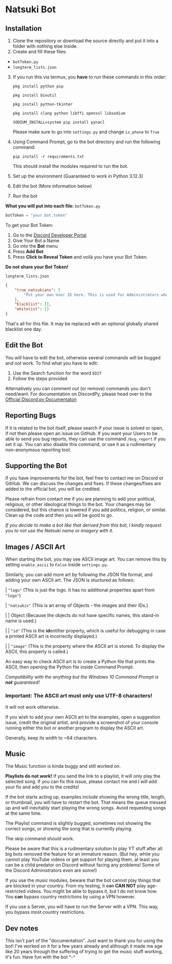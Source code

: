 # Natsuki Bot

## Installation

1. Clone the repository or download the source directly and put it into a folder with nothing else inside.
2. Create and fill these files:
- `botToken.py`
- `longterm_lists.json`
3. If you run this via termux, you **have** to run these commands in this order:
    
    `pkg install python pip`

    `pkg install binutil`

    `pkg install python-tkinter`

    `pkg install clang python libffi openssl libsodium`

    `SODIUM_INSTALL=system pip install pynacl`

    Please make sure to go into `settings.py` and change `is_phone` to `True`

4. Using Command Prompt, go to the bot directory and run the following command:
	
    `pip install -r requirements.txt`
	
    This should install the modules required to run the bot.

5. Set up the environment (Guaranteed to work in Python 3.12.3)
6. Edit the bot (More information below)
7. Run the bot

**What you will put into each file:**
`botToken.py`
```py
botToken = "your.bot.token"
```
To get your Bot Token:
1. Go to the [Discord Developer Portal](https://discordapp.com/developers/applications/)
2. Give Your Bot a Name
3. Go into the **Bot** menu
4. Press **Add Bot**
5. Press **Click to Reveal Token** and voilà you have your Bot Token.

**Do not share your Bot Token!**  

`longterm_lists.json`
```json
{
    "true_natsukians": [
        "Put your own User ID here. This is used for Administrators who can use commands like adding and removing people from the blacklist.",
    ],
    "blacklist": [],
    "whitelist": []
}
```

That's all for this file. It may be replaced with an optional globally shared blacklist one day.

## Edit the Bot

You will have to edit the bot, otherwise several commands will be bugged and not work. To find what you have to edit:
1. Use the Search function for the word `EDIT`
2. Follow the steps provided

Alternatively you can comment out (or remove) commands you don't need/want. For documentation on DiscordPy, please head over to the [Official Discord.py Documentaton](https://discordpy.readthedocs.io/en/stable/api.html)

## Reporting Bugs

If it is related to the bot itself, please search if your issue is solved or open, if not then please open an issue on GitHub.
If you want your Users to be able to send you bug reports, they can use the command `/bug_report` if you set it up. You can also disable this command, or use it as a rudimentary non-anonymous reporting tool.

## Supporting the Bot

If you have improvements for the bot, feel free to contact me on Discord or GitHub. We can discuss the changes and fixes. If these changes/fixes are added to the official bot, you will be credited.

Please refrain from contact me if you are planning to add your political, religious, or other ideological things to the bot. Your changes may be considered, but this chance is lowered if you add politics, religion, or similar. Clean up the code and then you will be good to go.

*If you decide to make a bot like that derived from this bot, I kindly request you to not use the Natsuki name or imagery with it.*

## Images / ASCII Art

When starting the bot, you may see ASCII image art. You can remove this by setting `enable_ascii` to `False` inside `settings.py`.

Similarly, you can add more art by following the JSON file format, and adding your own ASCII art. The JSON is stuctured as follows:

| `"logo"` (This is just the logo. It has no additional properties apart from `"logo"`)

| `"natsukis"` (This is an array of Objects - the images and their IDs.)

| | Object (Because the objects do not have specific names, this stand-in name is used.)

| | `"id"` (This is the **id**entifier property, which is useful for debugging in case a printed ASCII art is incorrectly displayed.)

| | `"image"` (This is the property where the ASCII art is stored. To display the ASCII, this property is called.)

An easy way to check ASCII art is to create a Python file that prints the ASCII, then opening the Python file inside Command Prompt.

*Compatibility with the anything but the Windows 10 Command Prompt is **not** guaranteed!*

### Important: The ASCII art must **only** use UTF-8 characters!
It will not work otherwise.

If you wish to add your own ASCII art to the examples, open a suggestion issue, credit the original artist, and provide a screenshot of your console running either the bot or another program to display the ASCII art.

Generally, keep its width to ~64 characters.

## Music

The Music function is kinda buggy and still worked on.

**Playlists do not work!** If you send the link to a playlist, it will only play the selected song. If you can fix this issue, please contact me and I will add your fix and add you to the credits!

If the bot starts acting up, examples include showing the wrong title, length, or thumbnail, you will have to restart the bot. That means the queue messed up and will inevitably start playing the wrong songs. Avoid requesting songs at the same time.

The Playlist command is slightly bugged, sometimes not showing the correct songs, or showing the song that is currently playing.

The skip command *should* work.

Please be aware that this is a rudimentary solution to play YT stuff after all big bots removed the feature for an immature reason. (But hey, while you cannot play YouTube videos or get support for playing them, at least you can be a child predator on Discord without facing any problems! Some of the Discord Administrators even are some!)

If you use the music modules, beware that the bot cannot play things that are blocked in your country. From my testing, it ~~can~~ **CAN NOT** play age-restricted videos. You might be able to bypass it, but I do not know how. You **can** bypass country restrictions by using a VPN however.

If you use a Server, you will have to run the Server with a VPN. This way, you bypass most country restrictions.

## Dev notes

This isn't part of the "documentation". Just want to thank you for using the bot! I've worked on it for a few years already and although it made me age like 20 years through the suffering of trying to get the music stuff working, it's fun. Have fun with the bot \^-\^

